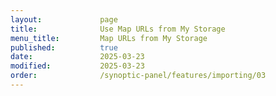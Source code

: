 ```yaml
---
layout:             page
title:              Use Map URLs from My Storage
menu_title:         Map URLs from My Storage
published:          true
date:               2025-03-23
modified:           2025-03-23
order:              /synoptic-panel/features/importing/03
---
```

